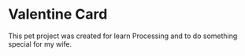 # Valentine Card

This pet project was created for learn Processing and to do something special
for my wife.
